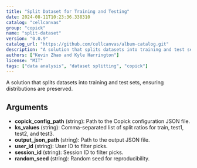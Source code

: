 ```yaml
---
title: "Split Dataset for Training and Testing"
date: 2024-08-11T10:23:36.338310
catalog: "cellcanvas"
group: "copick"
name: "split-dataset"
version: "0.0.9"
catalog_url: "https://github.com/cellcanvas/album-catalog.git"
description: "A solution that splits datasets into training and test sets, ensuring distributions are preserved."
authors: ["Kevin Zhao and Kyle Harrington"]
license: "MIT"
tags: ["data analysis", "dataset splitting", "copick"]
---
```


A solution that splits datasets into training and test sets, ensuring distributions are preserved.

## Arguments

- **copick_config_path** (string): Path to the Copick configuration JSON file.
- **ks_values** (string): Comma-separated list of split ratios for train, test1, test2, and test3.
- **output_json_path** (string): Path to the output JSON file.
- **user_id** (string): User ID to filter picks.
- **session_id** (string): Session ID to filter picks.
- **random_seed** (string): Random seed for reproducibility.

